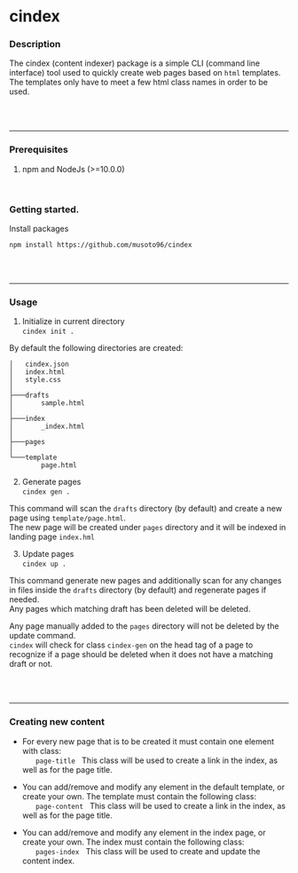# cindex

### Description
The cindex (content indexer) package is a simple CLI (command line interface) tool used to quickly create web pages based on `html` templates.\
The templates only have to meet a few html class names in order to be used. 

&nbsp;\
&nbsp;

---

### Prerequisites
1. npm and NodeJs (>=10.0.0)

&nbsp;

### Getting started.
Install packages
```
npm install https://github.com/musoto96/cindex
```


&nbsp;\
&nbsp;

---

### Usage

1. Initialize in current directory\
```cindex init .```


By default the following directories are created:
```
│   cindex.json
│   index.html
│   style.css
│
├───drafts
│       sample.html
│       
├───index
│       _index.html
│
├───pages
│
└───template
        page.html
```

2. Generate pages\
```cindex gen .```

This command will scan the `drafts` directory (by default) and create a new page using `template/page.html`.\
The new page will be created under `pages` directory and it will be indexed in landing page `index.hml`

3. Update pages\
```cindex up .```

This command generate new pages and additionally scan for any changes in files inside the `drafts` directory (by default) and regenerate pages if needed.\
Any pages which matching draft has been deleted will be deleted.

Any page manually added to the `pages` directory will not be deleted by the update command.\
`cindex` will check for class `cindex-gen` on the head tag of a page to recognize if a page should be deleted when it does not have a matching draft or not.

&nbsp;\
&nbsp;

---

### Creating new content

* For every new page that is to be created it must contain one element with class:\
&nbsp;&nbsp;&nbsp;&nbsp;&nbsp;&nbsp;`page-title` &nbsp; This class will be used to create a link in the index, as well as for the page title.

* You can add/remove and modify any element in the default template, or create your own. The template must contain the following class:\
&nbsp;&nbsp;&nbsp;&nbsp;&nbsp;&nbsp;`page-content` &nbsp; This class will be used to create a link in the index, as well as for the page title.

* You can add/remove and modify any element in the index page, or create your own. The index must contain the following class:\
&nbsp;&nbsp;&nbsp;&nbsp;&nbsp;&nbsp;`pages-index` &nbsp; This class will be used to create and update the content index.

&nbsp;\
&nbsp;